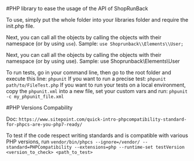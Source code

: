 #PHP library to ease the usage of the API of ShopRunBack

To use, simply put the whole folder into your libraries folder and require the init.php file.

Next, you can call all the objects by calling the objects with their namespace (or by using `use`). Sample: `use Shoprunback\\Elements\\User;`

Next, you can call all the objects by calling the objects with their namespace (or by using use). Sample: use Shoprunback\\Elements\\User

To run tests, go in your command line, then go to the root folder and execute this line:
```phpunit```
If you want to run a precise test:
```phpunit path/to/FileTest.php```
If you want to run your tests on a local environment, copy the ```phpunit.xml``` into a new file, set your custom vars and run:
```phpunit -c my_phpunit_file.xml```

#PHP Versions Compability

Doc: ```https://www.sitepoint.com/quick-intro-phpcompatibility-standard-for-phpcs-are-you-php7-ready/```

To test if the code respect writing standards and is compatible with various PHP versions, run
```vendor/bin/phpcs --ignore=/vendor/ --standard=PHPCompatibility --extensions=php --runtime-set testVersion <version_to_check> <path_to_test>```
